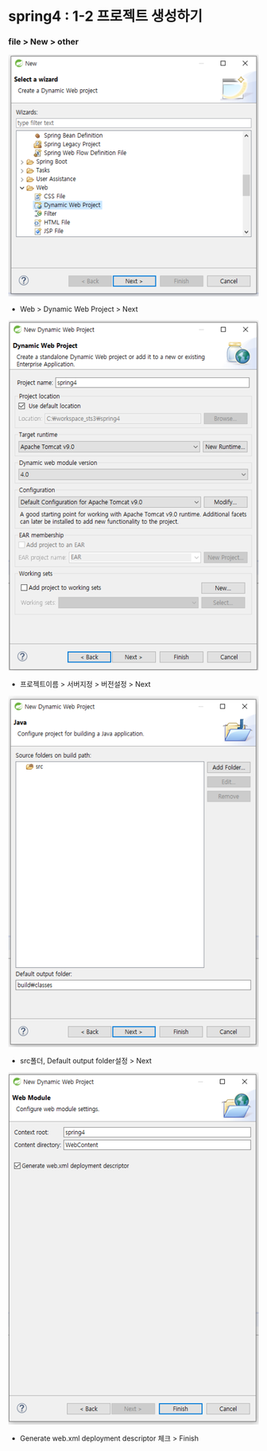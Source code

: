 # spring4 : 1-2 프로젝트 생성하기

### file &gt; New &gt; other

![](../../../.gitbook/assets/file-new-other-1-2.png)

* Web &gt; Dynamic Web Project &gt; Next

![](../../../.gitbook/assets/123.png)

* 프로젝트이름 &gt; 서버지정 &gt; 버전설정 &gt; Next

![](../../../.gitbook/assets/124.png)

* src폴더, Default output folder설정 &gt; Next

![](../../../.gitbook/assets/125-finish.png)

* Generate web.xml deployment descriptor 체크 &gt; Finish

